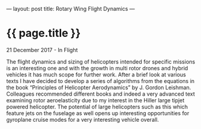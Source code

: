  —
layout: post
title: Rotary Wing Flight Dynamics
—

{{ page.title }}
================

<p class=“meta”>21 December 2017 - In Flight</p>

The flight dynamics and sizing of helicopters intended for specific missions is an interesting one and with the growth in multi rotor drones and hybrid vehicles it has much scope for further work.  After a brief look at various texts I have decided to develop a series of algorithms from the equations in the book “Principles of Helicopter Aerodynamics” by J. Gordon Leishman.  Colleagues recommended different books and indeed a very advanced text examining rotor aeroelasticity due to my interest in the Hiller large tipjet powered helicopter.   The potential of large helicopters such as this which feature jets on the fuselage as well opens up interesting opportunities for gyroplane cruise modes for a very interesting vehicle overall.